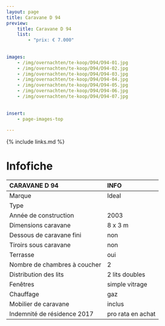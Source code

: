 ```yaml
---
layout: page
title: Caravane D 94
preview: 
    title: Caravane D 94
    list:
        - "prix: € 7.000"
        
        
images:
    - /img/overnachten/te-koop/D94/D94-01.jpg
    - /img/overnachten/te-koop/D94/D94-02.jpg
    - /img/overnachten/te-koop/D94/D94-03.jpg
    - /img/overnachten/te-koop/D94/D94-04.jpg
    - /img/overnachten/te-koop/D94/D94-05.jpg
    - /img/overnachten/te-koop/D94/D94-06.jpg
    - /img/overnachten/te-koop/D94/D94-07.jpg
    
    
insert:
    - page-images-top
    
---
```


{% include links.md %}



# Infofiche 

CARAVANE D 94               | INFO        | 
:---------------------------|:------------|
Marque                      |Ideal
Type                        |
Année de construction       |2003
Dimensions caravane         |8 x 3 m
Dessous de caravane fini    |non
Tiroirs sous caravane       |non
Terrasse                    |oui
Nombre de chambres à coucher|2
Distribution des lits       |2 lits doubles
Fenêtres                    |simple vitrage
Chauffage                   |gaz
Mobilier de caravane        |inclus
Indemnité de résidence 2017 |pro rata en achat